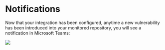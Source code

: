 # Notifications

Now that your integration has been configured, anytime a new vulnerability has been introduced into your monitored repository, you will see a notification in Microsoft Teams:

![](https://github.com/snyk/user-docs/tree/0874305e3aea1ea3c57b0398879776ac062b3479/.gitbook/assets/microsoft-teams-notification.png)

